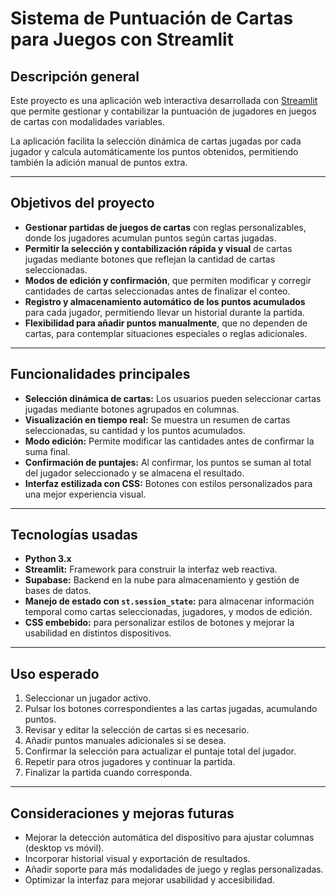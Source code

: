 # Sistema de Puntuación de Cartas para Juegos con Streamlit

## Descripción general

Este proyecto es una aplicación web interactiva desarrollada con [Streamlit](https://streamlit.io/) que permite gestionar y contabilizar la puntuación de jugadores en juegos de cartas con modalidades variables. 

La aplicación facilita la selección dinámica de cartas jugadas por cada jugador y calcula automáticamente los puntos obtenidos, permitiendo también la adición manual de puntos extra.

---

## Objetivos del proyecto

- **Gestionar partidas de juegos de cartas** con reglas personalizables, donde los jugadores acumulan puntos según cartas jugadas.
- **Permitir la selección y contabilización rápida y visual** de cartas jugadas mediante botones que reflejan la cantidad de cartas seleccionadas.
- **Modos de edición y confirmación**, que permiten modificar y corregir cantidades de cartas seleccionadas antes de finalizar el conteo.
- **Registro y almacenamiento automático de los puntos acumulados** para cada jugador, permitiendo llevar un historial durante la partida.
- **Flexibilidad para añadir puntos manualmente**, que no dependen de cartas, para contemplar situaciones especiales o reglas adicionales.

---

## Funcionalidades principales

- **Selección dinámica de cartas:** Los usuarios pueden seleccionar cartas jugadas mediante botones agrupados en columnas.
- **Visualización en tiempo real:** Se muestra un resumen de cartas seleccionadas, su cantidad y los puntos acumulados.
- **Modo edición:** Permite modificar las cantidades antes de confirmar la suma final.
- **Confirmación de puntajes:** Al confirmar, los puntos se suman al total del jugador seleccionado y se almacena el resultado.
- **Interfaz estilizada con CSS:** Botones con estilos personalizados para una mejor experiencia visual.

---

## Tecnologías usadas

- **Python 3.x**
- **Streamlit:** Framework para construir la interfaz web reactiva.
- **Supabase:** Backend en la nube para almacenamiento y gestión de bases de datos.
- **Manejo de estado con `st.session_state`:** para almacenar información temporal como cartas seleccionadas, jugadores, y modos de edición.
- **CSS embebido:** para personalizar estilos de botones y mejorar la usabilidad en distintos dispositivos.

---

## Uso esperado

1. Seleccionar un jugador activo.
2. Pulsar los botones correspondientes a las cartas jugadas, acumulando puntos.
3. Revisar y editar la selección de cartas si es necesario.
4. Añadir puntos manuales adicionales si se desea.
5. Confirmar la selección para actualizar el puntaje total del jugador.
6. Repetir para otros jugadores y continuar la partida.
7. Finalizar la partida cuando corresponda.

---

## Consideraciones y mejoras futuras

- Mejorar la detección automática del dispositivo para ajustar columnas (desktop vs móvil).
- Incorporar historial visual y exportación de resultados.
- Añadir soporte para más modalidades de juego y reglas personalizadas.
- Optimizar la interfaz para mejorar usabilidad y accesibilidad.

